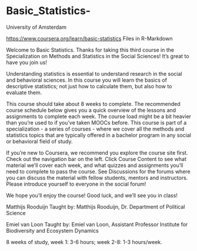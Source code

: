 # Basic_Statistics-
University of Amsterdam

https://www.coursera.org/learn/basic-statistics
Files in R-Markdown

Welcome to Basic Statistics. Thanks for taking this third course in the Specialization on Methods and Statistics in the Social Sciences! It’s great to have you join us!

Understanding statistics is essential to understand research in the social and behavioral sciences. In this course you will learn the basics of descriptive statistics; not just how to calculate them, but also how to evaluate them.

This course should take about 8 weeks to complete. The recommended course schedule below gives you a quick overview of the lessons and assignments to complete each week. The course load might be a bit heavier than you’re used to if you’ve taken MOOCs before. This course is part of a specialization - a series of courses - where we cover all the methods and statistics topics that are typically offered in a bachelor program in any social or behavioral field of study.

If you’re new to Coursera, we recommend you explore the course site first. Check out the navigation bar on the left. Click Course Content to see what material we’ll cover each week, and what quizzes and assignments you’ll need to complete to pass the course. See Discussions for the forums where you can discuss the material with fellow students, mentors and instructors. Please introduce yourself to everyone in the social forum!

We hope you’ll enjoy the course! Good luck, and we’ll see you in class!

Matthijs Rooduijn
Taught by:    Matthijs Rooduijn, Dr.
Department of Political Science

Emiel van Loon
Taught by:    Emiel van Loon, Assistant Professor
Institute for Biodiversity and Ecosystem Dynamics

8 weeks of study, week 1: 3-6 hours; week 2-8: 1-3 hours/week.
